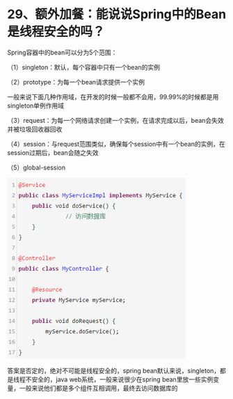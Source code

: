 # 29、额外加餐：能说说Spring中的Bean是线程安全的吗？
Spring容器中的bean可以分为5个范围：

 

（1）singleton：默认，每个容器中只有一个bean的实例

（2）prototype：为每一个bean请求提供一个实例

 

一般来说下面几种作用域，在开发的时候一般都不会用，99.99%的时候都是用singleton单例作用域

 

（3）request：为每一个网络请求创建一个实例，在请求完成以后，bean会失效并被垃圾回收器回收

（4）session：与request范围类似，确保每个session中有一个bean的实例，在session过期后，bean会随之失效

（5）global-session

 

![global-session](images/29/01.png)

 

答案是否定的，绝对不可能是线程安全的，spring bean默认来说，singleton，都是线程不安全的，java web系统，一般来说很少在spring bean里放一些实例变量，一般来说他们都是多个组件互相调用，最终去访问数据库的